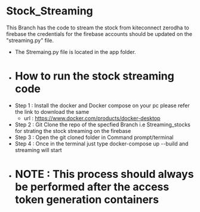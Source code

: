 # Stock_Streaming

This Branch has the code to stream the stock from kiteconnect zerodha to firebase the credentials for the firebase accounts should be updated on the "streaming.py" file.
- The Stremaing.py file is located in the app folder.
- # How to run the stock streaming code 
- Step 1 : Install the docker and Docker compose on your pc please refer the link to download the same 
  - url : https://www.docker.com/products/docker-desktop
- Step 2 : Git Clone the repo of the specfied Branch i.e Streaming_stocks for strating the stock streaming on the firebase
- Step 3 : Open the git cloned folder in Command prompt/terminal 
- Step 4 : Once in the terminal just type docker-compose up --build and streaming will start 
- # NOTE : This process should always be performed after the access token generation containers 
